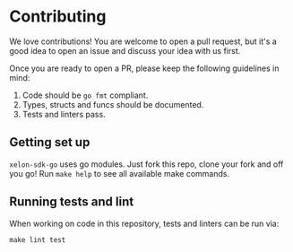 # Contributing

We love contributions! You are welcome to open a pull request, but it's a good idea to
open an issue and discuss your idea with us first.

Once you are ready to open a PR, please keep the following guidelines in mind:

1. Code should be `go fmt` compliant.
2. Types, structs and funcs should be documented.
3. Tests and linters pass.

## Getting set up

`xelon-sdk-go` uses go modules. Just fork this repo, clone your fork and off you go!
Run `make help` to see all available make commands.


## Running tests and lint

When working on code in this repository, tests and linters can be run via:

```shell
make lint test
```

